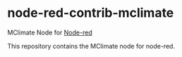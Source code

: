# node-red-contrib-mclimate

MClimate Node for [Node-red](https://github.com/node-red/node-red)

This repository contains the MClimate node for node-red.